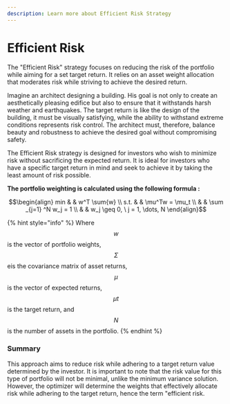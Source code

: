 ```yaml
---
description: Learn more about Efficient Risk Strategy
---
```


# Efficient Risk

The "Efficient Risk" strategy focuses on reducing the risk of the portfolio while aiming for a set target return. It relies on an asset weight allocation that moderates risk while striving to achieve the desired return.

Imagine an architect designing a building. His goal is not only to create an aesthetically pleasing edifice but also to ensure that it withstands harsh weather and earthquakes. The target return is like the design of the building, it must be visually satisfying, while the ability to withstand extreme conditions represents risk control. The architect must, therefore, balance beauty and robustness to achieve the desired goal without compromising safety.

The Efficient Risk strategy is designed for investors who wish to minimize risk without sacrificing the expected return. It is ideal for investors who have a specific target return in mind and seek to achieve it by taking the least amount of risk possible.

**The portfolio weighting is calculated using the following formula :**&#x20;

$$\begin{align}         min  & & w^T \sum{w} \\         s.t. & & \mu^Tw = \mu_t \\              & &  \sum _{j=1} ^N w_j = 1 \\              & & w_j \geq 0, \ j = 1, \dots, N     \end{align}$$

{% hint style="info" %}
Where $$w$$ is the vector of portfolio weights, $$Σ$$ eis the covariance matrix of asset returns, $$μ$$ is the vector of expected returns, $$μt​$$ is the target return, and $$N$$ is the number of assets in the portfolio.
{% endhint %}

### **Summary**&#x20;

This approach aims to reduce risk while adhering to a target return value determined by the investor. It is important to note that the risk value for this type of portfolio will not be minimal, unlike the minimum variance solution. However, the optimizer will determine the weights that effectively allocate risk while adhering to the target return, hence the term "efficient risk.
